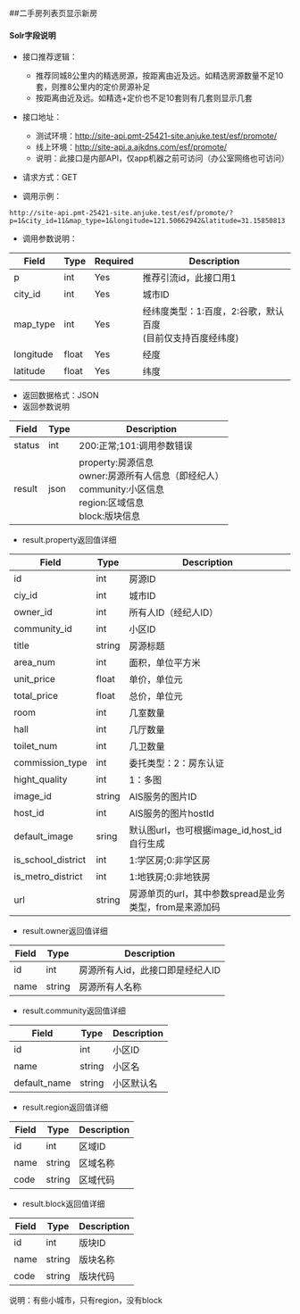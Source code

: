 ##二手房列表页显示新房


#### Solr字段说明

* 接口推荐逻辑：

    * 推荐同城8公里内的精选房源，按距离由近及远。如精选房源数量不足10套，则推8公里内的定价房源补足
    * 按距离由近及远。如精选+定价也不足10套则有几套则显示几套


* 接口地址：

    * 测试环境：http://site-api.pmt-25421-site.anjuke.test/esf/promote/
    * 线上环境：http://site-api.a.ajkdns.com/esf/promote/
    * 说明：此接口是内部API，仅app机器之前可访问（办公室网络也可访问）
    
* 请求方式：GET

* 调用示例：

```
http://site-api.pmt-25421-site.anjuke.test/esf/promote/?p=1&city_id=11&map_type=1&longitude=121.50662942&latitude=31.15850813
```

* 调用参数说明：

Field|Type|Required|Description
---|---|---|---
p |int|Yes|推荐引流id，此接口用1
city\_id |int|Yes|城市ID
map\_type|int|Yes|经纬度类型：1:百度，2:谷歌，默认百度<br />(目前仅支持百度经纬度)
longitude |float|Yes|经度
latitude |float|Yes|纬度

* 返回数据格式：JSON
* 返回参数说明

Field|Type|Description
---|---|---
status |int|200:正常;101:调用参数错误
result |json|property:房源信息<br />owner:房源所有人信息（即经纪人）<br /> community:小区信息<br /> region:区域信息<br /> block:版块信息

* result.property返回值详细

Field|Type|Description
---|---|---
id |int|房源ID
ciy\_id |int|城市ID
owner\_id |int|所有人ID（经纪人ID）
community\_id |int|小区ID
title |string|房源标题
area\_num |int|面积，单位平方米
unit\_price |float|单价，单位元
total\_price |float|总价，单位元
room |int|几室数量
hall |int|几厅数量
toilet\_num |int|几卫数量
commission\_type |int|委托类型：2：房东认证
hight\_quality |int|1：多图
image\_id |string|AIS服务的图片ID
host\_id |int|AIS服务的图片hostId
default\_image |sring|默认图url，也可根据image\_id,host\_id自行生成
is\_school\_district |int|1:学区房;0:非学区房
is\_metro\_district |int|1:地铁房;0:非地铁房
url |string|房源单页的url，其中参数spread是业务类型，from是来源加码


* result.owner返回值详细

Field|Type|Description
---|---|---
id |int|房源所有人id，此接口即是经纪人ID
name |string|房源所有人名称

* result.community返回值详细

Field|Type|Description
---|---|---
id |int|小区ID
name |string|小区名
default\_name |string|小区默认名

* result.region返回值详细

Field|Type|Description
---|---|---
id |int|区域ID
name |string|区域名称
code |string|区域代码

* result.block返回值详细

Field|Type|Description
---|---|---
id |int|版块ID
name |string|版块名称
code |string|版块代码
说明：有些小城市，只有region，没有block
    
    






